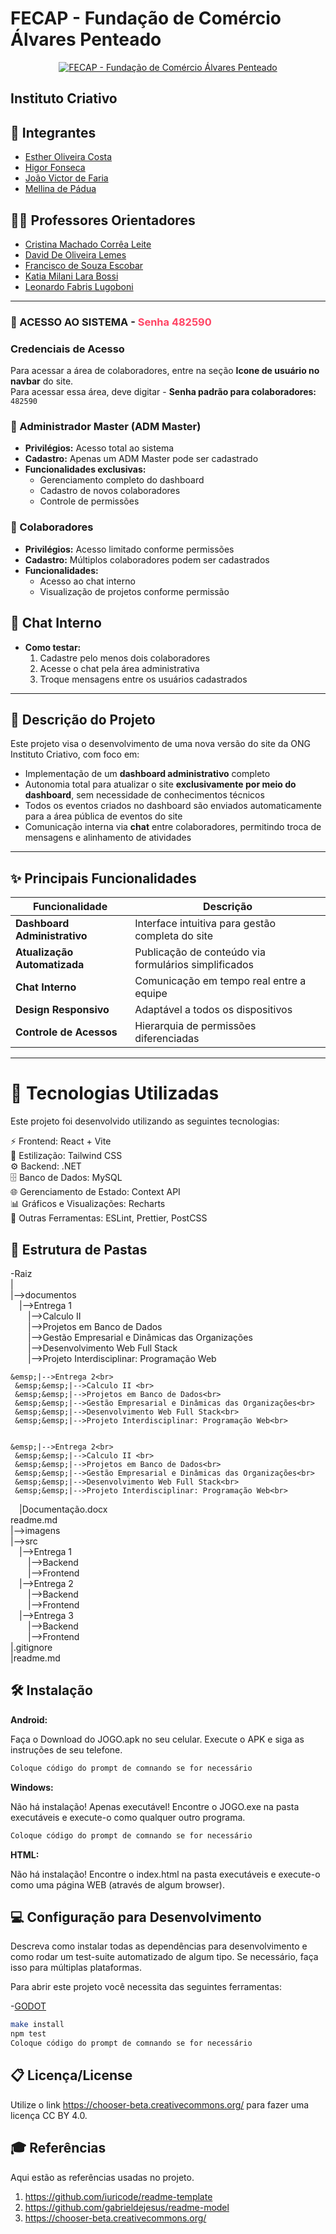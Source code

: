 # FECAP - Fundação de Comércio Álvares Penteado

<p align="center">
  <a href="https://www.fecap.br/">
    <img src="https://encrypted-tbn0.gstatic.com/images?q=tbn:ANd9GcRhZPrRa89Kma0ZZogxm0pi-tCn_TLKeHGVxywp-LXAFGR3B1DPouAJYHgKZGV0XTEf4AE&usqp=CAU" alt="FECAP - Fundação de Comércio Álvares Penteado" border="0">
  </a>
</p>

## Instituto Criativo

## 👥 Integrantes
- [Esther Oliveira Costa](https://www.linkedin.com/in/estherolvr/)
- [Higor Fonseca](https://www.linkedin.com/in/higor-fonseca-santos/)
- [João Victor de Faria](https://www.linkedin.com/in/joaovictordefaria/)
- [Mellina de Pádua](https://www.linkedin.com/in/mellina-de-p%C3%A1dua-618081227/)

## 👨‍🏫 Professores Orientadores
- [Cristina Machado Corrêa Leite](https://www.linkedin.com/in/cristina-machado-corr%C3%AAa-leite-630309160/)
- [David De Oliveira Lemes](https://www.linkedin.com/in/dolemes/)
- [Francisco de Souza Escobar](https://www.linkedin.com/in/francisco-escobar/)
- [Katia Milani Lara Bossi](https://www.linkedin.com/in/katia-bossi/)
- [Leonardo Fabris Lugoboni](https://www.linkedin.com/in/leonardo-fabris-lugoboni-a3369416/)

---

<h3>🔐 ACESSO AO SISTEMA - <span style="color:#FF4464;"><strong>Senha 482590</strong></span></h3>

### Credenciais de Acesso

Para acessar a área de colaboradores, entre na seção **Icone de usuário no navbar** do site.  
Para acessar essa área, deve digitar - **Senha padrão para colaboradores:** `482590`



### 👑 Administrador Master (ADM Master)
- **Privilégios:** Acesso total ao sistema
- **Cadastro:** Apenas um ADM Master pode ser cadastrado
- **Funcionalidades exclusivas:**
  - Gerenciamento completo do dashboard
  - Cadastro de novos colaboradores
  - Controle de permissões

### 👥 Colaboradores
- **Privilégios:** Acesso limitado conforme permissões
- **Cadastro:** Múltiplos colaboradores podem ser cadastrados
- **Funcionalidades:**
  - Acesso ao chat interno
  - Visualização de projetos conforme permissão

## 💬 Chat Interno
- **Como testar:**
  1. Cadastre pelo menos dois colaboradores
  2. Acesse o chat pela área administrativa
  3. Troque mensagens entre os usuários cadastrados

---

## 📝 Descrição do Projeto
Este projeto visa o desenvolvimento de uma nova versão do site da ONG Instituto Criativo, com foco em:

- Implementação de um **dashboard administrativo** completo
- Autonomia total para atualizar o site **exclusivamente por meio do dashboard**, sem necessidade de conhecimentos técnicos
- Todos os eventos criados no dashboard são enviados automaticamente para a área pública de eventos do site
- Comunicação interna via **chat** entre colaboradores, permitindo troca de mensagens e alinhamento de atividades


---

## ✨ Principais Funcionalidades
| Funcionalidade | Descrição |
|----------------|-----------|
| **Dashboard Administrativo** | Interface intuitiva para gestão completa do site |
| **Atualização Automatizada** | Publicação de conteúdo via formulários simplificados |
| **Chat Interno** | Comunicação em tempo real entre a equipe |
| **Design Responsivo** | Adaptável a todos os dispositivos |
| **Controle de Acessos** | Hierarquia de permissões diferenciadas |

---


 # 🚀 Tecnologias Utilizadas
 Este projeto foi desenvolvido utilizando as seguintes tecnologias:
 
 ⚡ Frontend: React + Vite<br>
 🎨 Estilização: Tailwind CSS<br>
 ⚙ Backend: .NET<br>
 🗄 Banco de Dados: MySQL<br>
 🌐 Gerenciamento de Estado: Context API<br>
 📊 Gráficos e Visualizações: Recharts<br>
 🔧 Outras Ferramentas: ESLint, Prettier, PostCSS<br>
 

## 📂 Estrutura de Pastas
 
 -Raiz<br>
 |<br>
 |-->documentos<br>
   &emsp;|-->Entrega 1<br>
     &emsp;&emsp;|-->Calculo II <br>
     &emsp;&emsp;|-->Projetos em Banco de Dados<br>
     &emsp;&emsp;|-->Gestão Empresarial e Dinâmicas das Organizações<br>
     &emsp;&emsp;|-->Desenvolvimento Web Full Stack<br>
     &emsp;&emsp;|-->Projeto Interdisciplinar: Programação Web<br>
 
    &emsp;|-->Entrega 2<br>
     &emsp;&emsp;|-->Calculo II <br>
     &emsp;&emsp;|-->Projetos em Banco de Dados<br>
     &emsp;&emsp;|-->Gestão Empresarial e Dinâmicas das Organizações<br>
     &emsp;&emsp;|-->Desenvolvimento Web Full Stack<br>
     &emsp;&emsp;|-->Projeto Interdisciplinar: Programação Web<br>
 
 
    &emsp;|-->Entrega 2<br>
     &emsp;&emsp;|-->Calculo II <br>
     &emsp;&emsp;|-->Projetos em Banco de Dados<br>
     &emsp;&emsp;|-->Gestão Empresarial e Dinâmicas das Organizações<br>
     &emsp;&emsp;|-->Desenvolvimento Web Full Stack<br>
     &emsp;&emsp;|-->Projeto Interdisciplinar: Programação Web<br>
 
   &emsp;|Documentação.docx<br>
   readme.md<br>
 |-->imagens<br>
 |-->src<br>
   &emsp;|-->Entrega 1<br>
     &emsp;&emsp;|-->Backend<br>
     &emsp;&emsp;|-->Frontend<br>
   &emsp;|-->Entrega 2<br>
     &emsp;&emsp;|-->Backend<br>
     &emsp;&emsp;|-->Frontend<br>
   &emsp;|-->Entrega 3<br>
     &emsp;&emsp;|-->Backend<br>
     &emsp;&emsp;|-->Frontend<br>
 |.gitignore<br>
 |readme.md<br>
 
 ## 🛠 Instalação
 
 <b>Android:</b>
 
 Faça o Download do JOGO.apk no seu celular.
 Execute o APK e siga as instruções de seu telefone.
 
 ```sh
 Coloque código do prompt de comnando se for necessário
 ```
 
 <b>Windows:</b>
 
 Não há instalação! Apenas executável!
 Encontre o JOGO.exe na pasta executáveis e execute-o como qualquer outro programa.
 
 ```sh
 Coloque código do prompt de comnando se for necessário
 ```
 
 <b>HTML:</b>
 
 Não há instalação!
 Encontre o index.html na pasta executáveis e execute-o como uma página WEB (através de algum browser).
 
 ## 💻 Configuração para Desenvolvimento
 
 Descreva como instalar todas as dependências para desenvolvimento e como rodar um test-suite automatizado de algum tipo. Se necessário, faça isso para múltiplas plataformas.
 
 Para abrir este projeto você necessita das seguintes ferramentas:
 
 -<a href="https://godotengine.org/download">GODOT</a>
 
 ```sh
 make install
 npm test
 Coloque código do prompt de comnando se for necessário
 ```
 
 ## 📋 Licença/License
 Utilize o link <https://chooser-beta.creativecommons.org/> para fazer uma licença CC BY 4.0.
 
 ## 🎓 Referências
 
 Aqui estão as referências usadas no projeto.
 
 1. <https://github.com/iuricode/readme-template>
 2. <https://github.com/gabrieldejesus/readme-model>
 3. <https://chooser-beta.creativecommons.org/>
